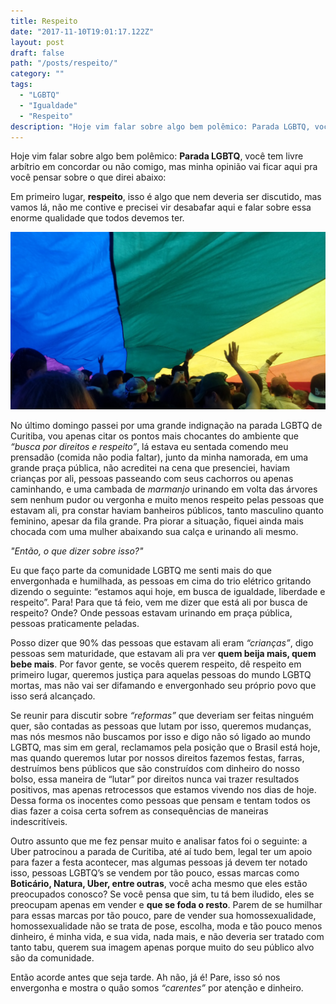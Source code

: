 ```yaml
---
title: Respeito
date: "2017-11-10T19:01:17.122Z"
layout: post
draft: false
path: "/posts/respeito/"
category: ""
tags:
  - "LGBTQ"
  - "Igualdade"
  - "Respeito"
description: "Hoje vim falar sobre algo bem polêmico: Parada LGBTQ, você tem livre arbítrio em concordar ou não comigo, mas minha opinião..."
---
```


Hoje vim falar sobre algo bem polêmico: **Parada LGBTQ**, você tem livre arbítrio em concordar ou não comigo, mas minha opinião vai ficar aqui pra você pensar sobre o que direi abaixo:

Em primeiro lugar, **respeito**, isso é algo que nem deveria ser discutido, mas vamos lá, não me contive e precisei vir desabafar aqui e falar sobre essa enorme qualidade que todos devemos ter.

![Bandeira da Parada LGBTQ de Curitiba](https://raw.githubusercontent.com/BritoMari/crazywoman/master/src/pages/articles/2017-11-10---Respeito/bandeira.jpg)

No último domingo passei por uma grande indignação na parada LGBTQ de Curitiba, vou apenas citar os pontos mais chocantes do ambiente que *“busca por direitos e respeito”*, lá estava eu sentada comendo meu prensadão (comida não podia faltar), junto da minha namorada, em uma grande praça pública, não acreditei na cena que presenciei, haviam crianças por ali, pessoas passeando com seus cachorros ou apenas caminhando, e uma cambada de *marmanjo* urinando em volta das árvores sem nenhum pudor ou vergonha e muito menos respeito pelas pessoas que estavam ali, pra constar haviam banheiros públicos, tanto masculino quanto feminino, apesar da fila grande. Pra piorar a situação, fiquei ainda mais chocada com uma mulher abaixando sua calça e urinando ali mesmo.

*"Então, o que dizer sobre isso?"*

Eu que faço parte da comunidade LGBTQ me senti mais do que envergonhada e humilhada, as pessoas em cima do trio elétrico gritando dizendo o seguinte: “estamos aqui hoje, em busca de igualdade, liberdade e respeito”. Para! Para que tá feio, vem me dizer que está ali por busca de respeito? Onde? Onde pessoas estavam urinando em praça pública, pessoas praticamente peladas.

Posso dizer que 90% das pessoas que estavam ali eram *“crianças”*, digo pessoas sem maturidade, que estavam ali pra ver **quem beija mais, quem bebe mais**. Por favor gente, se vocês querem respeito, dê respeito em primeiro lugar, queremos justiça para aquelas pessoas do mundo LGBTQ mortas, mas não vai ser difamando e envergonhado seu próprio povo que isso será alcançado.

Se reunir para discutir sobre *“reformas”* que deveriam ser feitas ninguém quer, são contadas as pessoas que lutam por isso, queremos mudanças, mas nós mesmos não buscamos por isso e digo não só ligado ao mundo LGBTQ, mas sim em geral, reclamamos pela posição que o Brasil está hoje, mas quando queremos lutar por nossos direitos fazemos festas, farras, destruímos bens públicos que são construídos com dinheiro do nosso bolso, essa maneira de “lutar” por direitos nunca vai trazer resultados positivos, mas apenas retrocessos que estamos vivendo nos dias de hoje. Dessa forma os inocentes como pessoas que pensam e tentam todos os dias fazer a coisa certa sofrem as consequências de maneiras indescritíveis.

Outro assunto que me fez pensar muito e analisar fatos foi o seguinte: a Uber patrocinou a parada de Curitiba, até aí tudo bem, legal ter um apoio para fazer a festa acontecer, mas algumas pessoas já devem ter notado isso, pessoas LGBTQ’s se vendem por tão pouco, essas marcas como **Boticário, Natura, Uber, entre outras**, você acha mesmo que eles estão preocupados conosco? Se você pensa que sim, tu tá bem iludido, eles se preocupam apenas em vender e **que se foda o resto**. Parem de se humilhar para essas marcas por tão pouco, pare de vender sua homossexualidade, homossexualidade não se trata de pose, escolha, moda e tão pouco menos dinheiro, é minha vida, e sua vida, nada mais, e não deveria ser tratado com tanto tabu, querem sua imagem apenas porque muito do seu público alvo são da comunidade.

Então acorde antes que seja tarde. Ah não, já é! Pare, isso só nos envergonha e mostra o quão somos *“carentes”* por atenção e dinheiro.